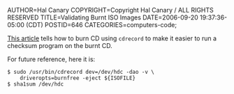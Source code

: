 AUTHOR=Hal Canary
COPYRIGHT=Copyright Hal Canary / ALL RIGHTS RESERVED
TITLE=Validating Burnt ISO Images
DATE=2006-09-20 19:37:36-05:00 (CDT)
POSTID=646
CATEGORIES=computers-code;

[This article](http://www.sun.com/bigadmin/features/articles/burn_iso_images.html) tells how to burn CD using `cdrecord` to make it easier to run a checksum program on the burnt CD.

For future reference, here it is:

    
    $ sudo /usr/bin/cdrecord dev=/dev/hdc -dao -v \
    	driveropts=burnfree -eject ${ISOFILE}
    $ sha1sum /dev/hdc
